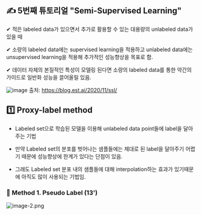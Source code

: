 ## ✍ 5번째 튜토리얼 "Semi-Supervised Learning"

  ✔ 적은 labeled data가 있으면서 추가로 활용할 수 있는 대용량의 unlabeled data가 있을 때

  ✔ 소량의 labeled data에는 supervised learning을 적용하고 unlabeled data에는 unsupervised learning을 적용해 추가적인 성능향상을 목표로 함.

  ✔ 데이터 자체의 본질적인 특성이 모델링 된다면 소량의 labeled data를 통한 약간의 가이드로 일반화 성능을 끌어올릴 있음. 

![image](https://user-images.githubusercontent.com/67623921/209644289-622ed290-b74a-4d6e-a6c9-e0832ca7c189.png)
출처: https://blog.est.ai/2020/11/ssl/


## 1️⃣ Proxy-label method 

  - Labeled set으로 학습된 모델을 이용해 unlabeled data point들에 label을 달아주는 기법


  - 만약 Labeled set의 분포를 벗어나는 샘플들에는 제대로 된 label을 달아주기 어렵기 때문에 성능향상에 한계가 있다는 단점이 있음. 


  - 그래도 Labeled set 분포 내의 샘플들에 대해 interpolation하는 효과가 있기때문에 아직도 많이 사용되는 기법임. 

  ### 📌 Method 1. Pseudo Label (13')
  ![image-2.png](attachment:image-2.png)
